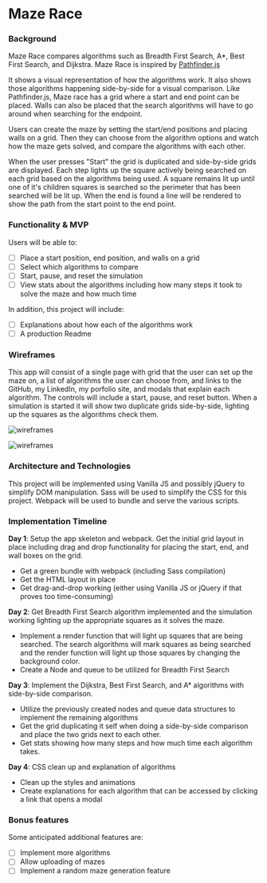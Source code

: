 # Maze Race

### Background

Maze Race compares algorithms such as Breadth First Search, A*, Best First Search, and Dijkstra.  Maze Race is inspired by [Pathfinder.js](https://qiao.github.io/PathFinding.js/visual/)

It shows a visual representation of how the algorithms work.  It also shows those algorithms happening side-by-side for a visual comparison.  Like Pathfinder.js, Maze race has a grid where a start and end point can be placed.  Walls can also be placed that the search algorithms will have to go around when searching for the endpoint.

Users can create the maze by setting the start/end positions and placing walls on a grid.  Then they can choose from the algorithm options and watch how the maze gets solved, and compare the algorithms with each other.

When the user presses "Start" the grid is duplicated and side-by-side grids are displayed.  Each step lights up the square actively being searched on each grid based on the algorithms being used.  A square remains lit up until one of it's children squares is searched so the perimeter that has been searched will be lit up. When the end is found a line will be rendered to show the path from the start point to the end point.

### Functionality & MVP

Users will be able to:

- [ ] Place a start position, end position, and walls on a grid
- [ ] Select which algorithms to compare
- [ ] Start, pause, and reset the simulation
- [ ] View stats about the algorithms including how many steps it took to solve the maze and how much time

In addition, this project will include:

- [ ] Explanations about how each of the algorithms work
- [ ] A production Readme

### Wireframes

This app will consist of a single page with grid that the user can set up the maze on, a list of algorithms the user can choose from, and links to the GitHub, my LinkedIn, my porfolio site, and modals that explain each algorithm.  The controls will include a start, pause, and reset button.  When a simulation is started it will show two duplicate grids side-by-side, lighting up the squares as the algorithms check them.

![wireframes](https://devbook.objects.cdn.dream.io/media_items/media/000/000/117/large/New_Mockup_1.png)

![wireframes](https://devbook.objects.cdn.dream.io/media_items/media/000/000/116/large/New_Mockup_1_copy.png)


### Architecture and Technologies

This project will be implemented using Vanilla JS and possibly jQuery to simplify DOM manipulation.  Sass will be used to simplify the CSS for this project.  Webpack will be used to bundle and serve the various scripts.

### Implementation Timeline

**Day 1**: Setup the app skeleton and webpack.  Get the initial grid layout in place including drag and drop functionality for placing the start, end, and wall boxes on the grid.

- Get a green bundle with webpack (including Sass compilation)
- Get the HTML layout in place
- Get drag-and-drop working (either using Vanilla JS or jQuery if that proves too time-consuming)

**Day 2**: Get Breadth First Search algorithm implemented and the simulation working lighting up the appropriate squares as it solves the maze.

- Implement a render function that will light up squares that are being searched.  The search algorithms will mark squares as being searched and the render function will light up those squares by changing the background color.
- Create a Node and queue to be utilized for Breadth First Search

**Day 3**: Implement the Dijkstra, Best First Search, and A* algorithms with side-by-side comparison.

- Utilize the previously created nodes and queue data structures to implement the remaining algorithms
- Get the grid duplicating it self when doing a side-by-side comparison and place the two grids next to each other.
- Get stats showing how many steps and how much time each algorithm takes.

**Day 4**: CSS clean up and explanation of algorithms

- Clean up the styles and animations
- Create explanations for each algorithm that can be accessed by clicking a link that opens a modal

### Bonus features

Some anticipated additional features are:

- [ ] Implement more algorithms
- [ ] Allow uploading of mazes
- [ ] Implement a random maze generation feature
